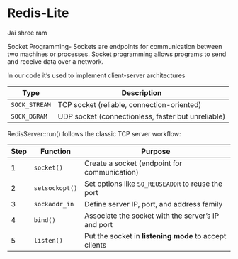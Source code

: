 # Redis-Lite

Jai shree ram

Socket Programming-
Sockets are endpoints for communication between two machines or processes.
Socket programming allows programs to send and receive data over a network.

In our code it’s used to implement client-server architectures

| Type          | Description                                        |
| ------------- | -------------------------------------------------- |
| `SOCK_STREAM` | TCP socket (reliable, connection-oriented)         |
| `SOCK_DGRAM`  | UDP socket (connectionless, faster but unreliable) |

RedisServer::run() follows the classic TCP server workflow:

| Step | Function       | Purpose                                                |
| ---- | -------------- | ------------------------------------------------------ |
| 1    | `socket()`     | Create a socket (endpoint for communication)           |
| 2    | `setsockopt()` | Set options like `SO_REUSEADDR` to reuse the port      |
| 3    | `sockaddr_in`  | Define server IP, port, and address family             |
| 4    | `bind()`       | Associate the socket with the server’s IP and port     |
| 5    | `listen()`     | Put the socket in **listening mode** to accept clients |


